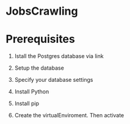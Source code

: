 # JobsCrawling

# Prerequisites

1. Istall the Postgres database via link

2. Setup the database

3. Specify your database settings 

4. Install Python

5. Install pip

6. Create the virtualEnviroment. Then activate

